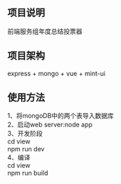 ## 项目说明
前端服务组年度总结投票器
## 项目架构
express + mongo + vue + mint-ui
## 使用方法
1、将mongoDB中的两个表导入数据库  
2、启动web server:node app  
3、开发阶段   
   cd view  
   npm run dev  
4、编译  
   cd view  
   npm run build 
